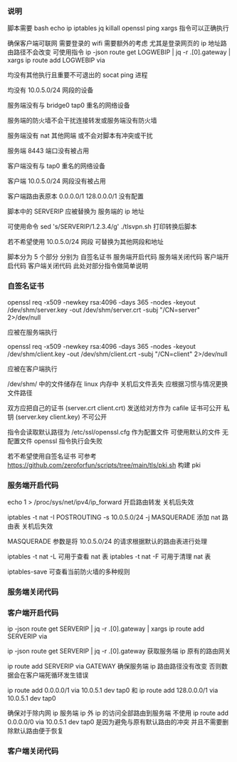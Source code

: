 ### 说明

脚本需要 bash echo ip iptables jq killall openssl ping xargs 指令可以正确执行

确保客户端可联网 需要登录的 wifi 需要额外的考虑 尤其是登录网页的 ip 地址路由路径不会改变 可使用指令 ip -json route get LOGWEBIP | jq -r .[0].gateway | xargs ip route add LOGWEBIP via

均没有其他执行且重要不可退出的 socat ping 进程

均没有 10.0.5.0/24 网段的设备

服务端没有与 bridge0 tap0 重名的网络设备

服务端的防火墙不会干扰连接转发或服务端没有防火墙

服务端没有 nat 其他网端 或不会对脚本有冲突或干扰

服务端 8443 端口没有被占用

客户端没有与 tap0 重名的网络设备

客户端 10.0.5.0/24 网段没有被占用

客户端路由表原本 0.0.0.0/1  128.0.0.0/1 没有配置

脚本中的 SERVERIP 应被替换为 服务端的 ip 地址

可使用命令 sed 's/SERVERIP/1.2.3.4/g' ./tlsvpn.sh 打印转换后脚本

若不希望使用 10.0.5.0/24 网段 可替换为其他网段和地址

脚本分为 5 个部分 分别为 自签名证书 服务端开启代码 服务端关闭代码 客户端开启代码 客户端关闭代码 此处对部分指令做简单说明

### 自签名证书

openssl req -x509 -newkey rsa:4096 -days 365 -nodes -keyout /dev/shm/server.key -out /dev/shm/server.crt -subj "/CN=server" 2>/dev/null

应被在服务端执行

openssl req -x509 -newkey rsa:4096 -days 365 -nodes -keyout /dev/shm/client.key -out /dev/shm/client.crt -subj "/CN=client" 2>/dev/null

应被在客户端执行

/dev/shm/ 中的文件储存在 linux 内存中 关机后文件丢失 应根据习惯与情况更换文件路径

双方应把自己的证书 (server.crt client.crt) 发送给对方作为 cafile 证书可公开 私钥 (server.key client.key) 不可公开

指令会读取默认路径为 /etc/ssl/openssl.cfg 作为配置文件 可使用默认的文件 无配置文件 openssl 指令执行会失败

若不希望使用自签名证书 可参考 https://github.com/zeroforfun/scripts/tree/main/tls/pki.sh 构建 pki

### 服务端开启代码

echo 1 > /proc/sys/net/ipv4/ip_forward 开启路由转发 关机后失效

iptables -t nat -I POSTROUTING -s 10.0.5.0/24 -j MASQUERADE 添加 nat 路由表 关机后失效

MASQUERADE 参数是将 10.0.5.0/24 的请求根据默认的路由表进行处理

iptables -t nat -L 可用于查看 nat 表 iptables -t nat -F 可用于清理 nat 表

 iptables-save 可查看当前防火墙的多种规则

### 服务端关闭代码

### 客户端开启代码

ip -json route get SERVERIP | jq -r .[0].gateway | xargs ip route add SERVERIP via

ip -json route get SERVERIP | jq -r .[0].gateway 获取服务端 ip 原有的路由网关

ip route add SERVERIP via GATEWAY 确保服务端 ip 路由路径没有改变 否则数据会在客户端死循环发生错误

ip route add 0.0.0.0/1 via 10.0.5.1 dev tap0 和 ip route add 128.0.0.0/1 via 10.0.5.1 dev tap0

确保对于除内网 ip 服务端 ip 外 ip 的访问全部路由到服务端 不使用 ip route add 0.0.0.0/0 via 10.0.5.1 dev tap0 是因为避免与原有默认路由的冲突 并且不需要删除默认路由便于恢复

### 客户端关闭代码
